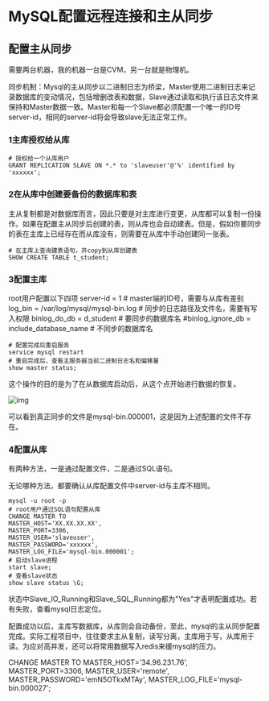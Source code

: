 # MySQL配置远程连接和主从同步

## 配置主从同步

需要两台机器，我的机器一台是CVM，另一台就是物理机。

同步机制：Mysql的主从同步以二进制日志为桥梁，Master使用二进制日志来记录数据库的变动情况，包括增删改表和数据，Slave通过读取和执行该日志文件来保持和Master数据一致。Master和每一个Slave都必须配置一个唯一的ID号server-id，相同的server-id将会导致slave无法正常工作。

### 1主库授权给从库

```shell
# 授权给一个从库用户
GRANT REPLICATION SLAVE ON *.* to 'slaveuser'@'%' identified by 'xxxxxx';
```

### 2在从库中创建要备份的数据库和表

主从复制都是对数据库而言，因此只要是对主库进行变更，从库都可以复制一份操作。如果在配置主从同步后创建的表，则从库也会自动建表。但是，假如你要同步的表在主库上已经存在而从库没有，则需要在从库中手动创建同一张表。

```shell
# 在主库上查询建表语句，并copy到从库创建表
SHOW CREATE TABLE t_student;
```

### 3配置主库

root用户配置以下四项
server-id = 1   # master端的ID号，需要与从库有差别
log_bin = /var/log/mysql/mysql-bin.log # 同步的日志路径及文件名，需要有写入权限
binlog_do_db = d_student  # 要同步的数据库名
\#binlog_ignore_db = include_database_name # 不同步的数据库名

```shell
# 配置完成后重启服务
service mysql restart
# 重启完成后，查看主服务器当前二进制日志名和偏移量
show master status;
```

这个操作的目的是为了在从数据库启动后，从这个点开始进行数据的恢复。

![img](../../../#ImageAssets/20190702111256764.png)

可以看到真正同步的文件是mysql-bin.000001，这是因为上述配置的文件不存在。

### 4配置从库

有两种方法，一是通过配置文件，二是通过SQL语句。

无论哪种方法，都要确认从库配置文件中server-id与主库不相同。

```shell
mysql -u root -p
# root用户通过SQL语句配置从库
CHANGE MASTER TO 
MASTER_HOST='XX.XX.XX.XX',
MASTER_PORT=3306,
MASTER_USER='slaveuser',
MASTER_PASSWORD='xxxxxx',
MASTER_LOG_FILE='mysql-bin.000001';
# 启动slave进程
start slave;
# 查看slave状态
show slave status \G;
```

状态中Slave_IO_Running和Slave_SQL_Running都为"Yes"才表明配置成功。若有失败，查看mysql日志定位。

配置成功以后，主库写数据库，从库则会自动备份，至此，mysql的主从同步配置完成。实际工程项目中，往往要求主从复制，读写分离，主库用于写，从库用于读。为应对高并发，还可以将常用数据写入redis来缓mysql的压力。

CHANGE MASTER TO 
MASTER_HOST='34.96.231.76',
MASTER_PORT=3306,
MASTER_USER='remote',
MASTER_PASSWORD='emN5OTkxMTAy',
MASTER_LOG_FILE='mysql-bin.000027';
